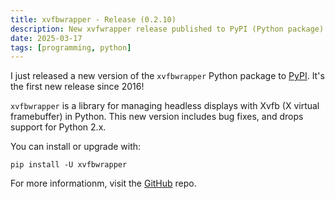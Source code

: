 ```yaml
---
title: xvfbwrapper - Release (0.2.10)
description: New xvfwrapper release published to PyPI (Python package)
date: 2025-03-17
tags: [programming, python]
---
```


I just released a new version of the `xvfbwrapper` Python package to
[PyPI][pypi]. It's the first new release since 2016!

`xvfbwrapper` is a library for managing headless displays with Xvfb (X virtual
framebuffer) in Python. This new version includes bug fixes, and drops support
for Python 2.x.

You can install or upgrade with:

```console
pip install -U xvfbwrapper
```

For more informationm, visit the [GitHub][github] repo.

[github]: https://github.com/cgoldberg/xvfbwrapper
[pypi]: https://pypi.org/project/xvfbwrapper
